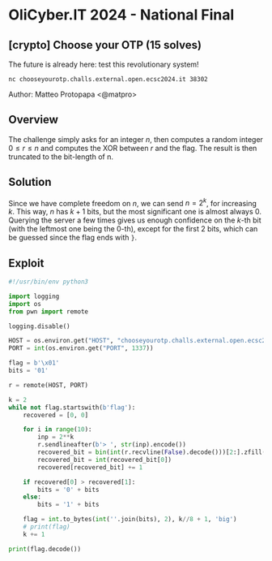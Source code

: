 # OliCyber.IT 2024 - National Final

## [crypto] Choose your OTP (15 solves)

The future is already here: test this revolutionary system!

`nc chooseyourotp.challs.external.open.ecsc2024.it 38302`

Author: Matteo Protopapa <@matpro>

## Overview

The challenge simply asks for an integer $n$, then computes a random integer $0\le r \le n$ and computes the XOR between $r$ and the flag. The result is then truncated to the bit-length of n.

## Solution

Since we have complete freedom on $n$, we can send $n = 2^k$, for increasing $k$. This way, $n$ has $k+1$ bits, but the most significant one is almost always 0. Querying the server a few times gives us enough confidence on the $k$-th bit (with the leftmost one being the $0$-th), except for the first 2 bits, which can be guessed since the flag ends with `}`.

## Exploit

```python
#!/usr/bin/env python3

import logging
import os
from pwn import remote

logging.disable()

HOST = os.environ.get("HOST", "chooseyourotp.challs.external.open.ecsc2024.it")
PORT = int(os.environ.get("PORT", 1337))

flag = b'\x01'
bits = '01'

r = remote(HOST, PORT)

k = 2
while not flag.startswith(b'flag'):
    recovered = [0, 0]

    for i in range(10):
        inp = 2**k
        r.sendlineafter(b'> ', str(inp).encode())
        recovered_bit = bin(int(r.recvline(False).decode()))[2:].zfill(k+1)
        recovered_bit = int(recovered_bit[0])
        recovered[recovered_bit] += 1

    if recovered[0] > recovered[1]:
        bits = '0' + bits
    else:
        bits = '1' + bits

    flag = int.to_bytes(int(''.join(bits), 2), k//8 + 1, 'big')
    # print(flag)
    k += 1

print(flag.decode())
```